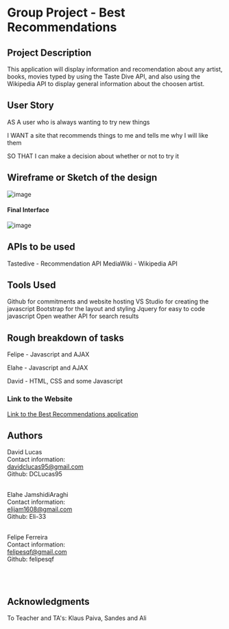 # Group Project - Best Recommendations

## Project Description

This application will display information and recomendation about any artist, books, movies typed by using the Taste Dive API, and also using the Wikipedia API to display general information about the choosen artist.

## User Story

<p> AS A user who is always wanting to try new things </p>
<p>I WANT a site that recommends things to me and tells me why I will like them </p>
<p>SO THAT I can make a decision about whether or not to try it </p>

## Wireframe or Sketch of the design

![image](https://user-images.githubusercontent.com/69066157/93866655-4908c300-fd0b-11ea-84b8-637bfaea30df.png)

#### Final Interface

![image](https://user-images.githubusercontent.com/69066157/94549951-53d8d000-0296-11eb-8baf-4bed2f58fb0a.png)

## APIs to be used

Tastedive - Recommendation API
MediaWiki - Wikipedia API

## Tools Used
Github for commitments and website hosting
VS Studio for creating the javascript
Bootstrap for the layout and styling
Jquery for easy to code javascript
Open weather API for search results

## Rough breakdown of tasks
<p>Felipe - Javascript and AJAX </p>
<p>Elahe - Javascript and AJAX </p>
<p>David - HTML, CSS and some Javascript </p>


### Link to the Website

<a href="https://dclucas95.github.io/Project-1-Recommendations/">Link to the Best Recommendations application</a>

## Authors

David Lucas <br>
Contact information:<br>
davidclucas95@gmail.com<br>
Github: DCLucas95<br><br>

Elahe JamshidiAraghi <br>
Contact information:<br>
elijam1608@gmail.com<br>
Github: Eli-33<br><br>

Felipe Ferreira <br>
Contact information:<br>
felipesqf@gmail.com<br>
Github: felipesqf<br><br>

​​

## Acknowledgments

To Teacher and TA's:
Klaus Paiva, Sandes and Ali
